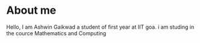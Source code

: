 # About me 
Hello, I am Ashwin Gaikwad a student of first year at IIT goa. i am studing in the cource Mathematics and Computing

